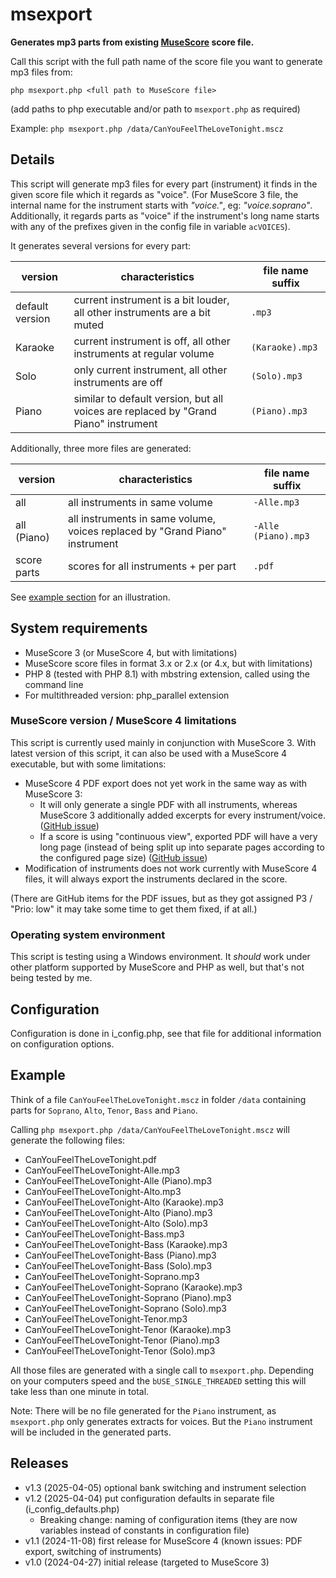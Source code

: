 # msexport

**Generates mp3 parts from existing [MuseScore](https://www.musescore.org) score file.**

Call this script with the full path name of the score file you want to generate mp3 files from:

`php msexport.php <full path to MuseScore file>`

(add paths to php executable and/or path to `msexport.php` as required)

Example: `php msexport.php /data/CanYouFeelTheLoveTonight.mscz`

## Details

This script will generate mp3 files for every part (instrument) it finds in the given score file which it regards as "voice".
(For MuseScore 3 file, the internal name for the instrument starts with _"voice."_, eg: _"voice.soprano"_. Additionally, it regards parts as "voice" if the instrument's long name starts with any of the prefixes given in the config file in variable `acVOICES`).

It generates several versions for every part:

| version         | characteristics                                                                     | file name suffix |
|-----------------|-------------------------------------------------------------------------------------|------------------|
| default version | current instrument is a bit louder, all other instruments are a bit muted           | `.mp3`           |
| Karaoke         | current instrument is off, all other instruments at regular volume                  | `(Karaoke).mp3`  |
| Solo            | only current instrument, all other instruments are off                              | `(Solo).mp3`     |
| Piano           | similar to default version, but all voices are replaced by "Grand Piano" instrument | `(Piano).mp3`    |

Additionally, three more files are generated:

| version     | characteristics                                                             | file name suffix    |
|-------------|-----------------------------------------------------------------------------|---------------------|
| all         | all instruments in same volume                                              | `-Alle.mp3`         |
| all (Piano) | all instruments in same volume, voices replaced by "Grand Piano" instrument | `-Alle (Piano).mp3` |
| score parts | scores for all instruments + per part                                       | `.pdf`              |

See [example section](#example) for an illustration.

## System requirements
- MuseScore 3 (or MuseScore 4, but with limitations)
- MuseScore score files in format 3.x or 2.x (or 4.x, but with limitations)
- PHP 8 (tested with PHP 8.1) with mbstring extension, called using the command line
- For multithreaded version: php_parallel extension

### MuseScore version / MuseScore 4 limitations
This script is currently used mainly in conjunction with MuseScore 3. With latest version of this script, it can also be used with a MuseScore 4 executable, but with some limitations:
- MuseScore 4 PDF export does not yet work in the same way as with MuseScore 3:
  - It will only generate a single PDF with all instruments, whereas MuseScore 3 additionally added excerpts for every instrument/voice. ([GitHub issue](https://github.com/musescore/MuseScore/issues/24532))
  - If a score is using "continuous view", exported PDF will have a very long page (instead of being split up into separate pages according to the configured page size)  ([GitHub issue](https://github.com/musescore/MuseScore/issues/22887))
- Modification of instruments does not work currently with MuseScore 4 files, it will always export the instruments declared in the score.

(There are GitHub items for the PDF issues, but as they got assigned P3 / "Prio: low" it may take some time to get them fixed, if at all.)

### Operating system environment

This script is testing using a Windows environment. It _should_ work under other platform supported by MuseScore and PHP as well, but that's not being tested by me.

## Configuration
Configuration is done in i_config.php, see that file for additional information on configuration options.

## Example
Think of a file `CanYouFeelTheLoveTonight.mscz` in folder `/data` containing parts for `Soprano`, `Alto`, `Tenor`, `Bass` and `Piano`.

Calling `php msexport.php /data/CanYouFeelTheLoveTonight.mscz` will generate the following files:
- CanYouFeelTheLoveTonight.pdf
- CanYouFeelTheLoveTonight-Alle.mp3
- CanYouFeelTheLoveTonight-Alle (Piano).mp3
- CanYouFeelTheLoveTonight-Alto.mp3
- CanYouFeelTheLoveTonight-Alto (Karaoke).mp3
- CanYouFeelTheLoveTonight-Alto (Piano).mp3
- CanYouFeelTheLoveTonight-Alto (Solo).mp3
- CanYouFeelTheLoveTonight-Bass.mp3
- CanYouFeelTheLoveTonight-Bass (Karaoke).mp3
- CanYouFeelTheLoveTonight-Bass (Piano).mp3
- CanYouFeelTheLoveTonight-Bass (Solo).mp3
- CanYouFeelTheLoveTonight-Soprano.mp3
- CanYouFeelTheLoveTonight-Soprano (Karaoke).mp3
- CanYouFeelTheLoveTonight-Soprano (Piano).mp3
- CanYouFeelTheLoveTonight-Soprano (Solo).mp3
- CanYouFeelTheLoveTonight-Tenor.mp3
- CanYouFeelTheLoveTonight-Tenor (Karaoke).mp3
- CanYouFeelTheLoveTonight-Tenor (Piano).mp3
- CanYouFeelTheLoveTonight-Tenor (Solo).mp3

All those files are generated with a single call to `msexport.php`. Depending on your computers speed and the `bUSE_SINGLE_THREADED` setting this will take less than one minute  in total.

Note: There will be no file generated for the `Piano` instrument, as `msexport.php` only generates extracts for voices. But the `Piano` instrument will be included in the generated parts.

## Releases

- v1.3 (2025-04-05) optional bank switching and instrument selection
- v1.2 (2025-04-04) put configuration defaults in separate file (i_config_defaults.php)
  - Breaking change: naming of configuration items (they are now variables instead of constants in configuration file)
- v1.1 (2024-11-08) first release for MuseScore 4 (known issues: PDF export, switching of instruments)
- v1.0 (2024-04-27) initial release (targeted to MuseScore 3)